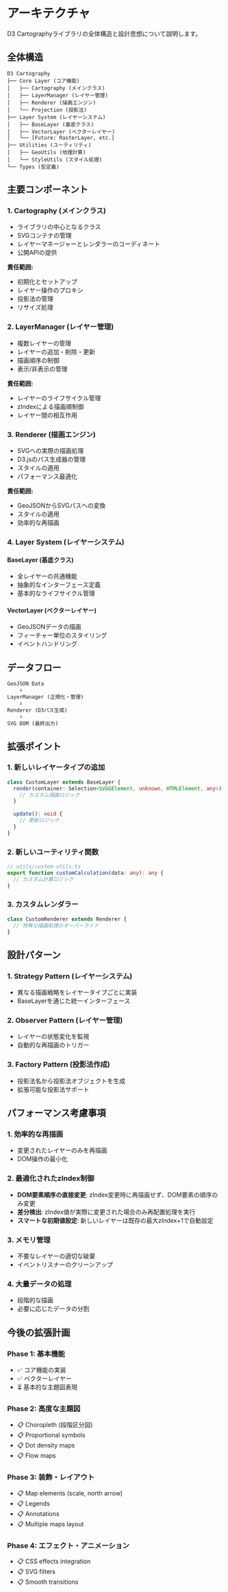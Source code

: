 # アーキテクチャ

D3 Cartographyライブラリの全体構造と設計思想について説明します。

## 全体構造

```
D3 Cartography
├── Core Layer (コア機能)
│   ├── Cartography (メインクラス)
│   ├── LayerManager (レイヤー管理)
│   ├── Renderer (描画エンジン)
│   └── Projection (投影法)
├── Layer System (レイヤーシステム)
│   ├── BaseLayer (基底クラス)
│   ├── VectorLayer (ベクターレイヤー)
│   └── [Future: RasterLayer, etc.]
├── Utilities (ユーティリティ)
│   ├── GeoUtils (地理計算)
│   └── StyleUtils (スタイル処理)
└── Types (型定義)
```

## 主要コンポーネント

### 1. Cartography (メインクラス)

- ライブラリの中心となるクラス
- SVGコンテナの管理
- レイヤーマネージャーとレンダラーのコーディネート
- 公開APIの提供

**責任範囲:**
- 初期化とセットアップ
- レイヤー操作のプロキシ
- 投影法の管理
- リサイズ処理

### 2. LayerManager (レイヤー管理)

- 複数レイヤーの管理
- レイヤーの追加・削除・更新
- 描画順序の制御
- 表示/非表示の管理

**責任範囲:**
- レイヤーのライフサイクル管理
- zIndexによる描画順制御
- レイヤー間の相互作用

### 3. Renderer (描画エンジン)

- SVGへの実際の描画処理
- D3.jsのパス生成器の管理
- スタイルの適用
- パフォーマンス最適化

**責任範囲:**
- GeoJSONからSVGパスへの変換
- スタイルの適用
- 効率的な再描画

### 4. Layer System (レイヤーシステム)

#### BaseLayer (基底クラス)
- 全レイヤーの共通機能
- 抽象的なインターフェース定義
- 基本的なライフサイクル管理

#### VectorLayer (ベクターレイヤー)
- GeoJSONデータの描画
- フィーチャー単位のスタイリング
- イベントハンドリング

## データフロー

```
GeoJSON Data
    ↓
LayerManager (正規化・管理)
    ↓
Renderer (D3パス生成)
    ↓
SVG DOM (最終出力)
```

## 拡張ポイント

### 1. 新しいレイヤータイプの追加

```typescript
class CustomLayer extends BaseLayer {
  render(container: Selection<SVGGElement, unknown, HTMLElement, any>): void {
    // カスタム描画ロジック
  }
  
  update(): void {
    // 更新ロジック
  }
}
```

### 2. 新しいユーティリティ関数

```typescript
// utils/custom-utils.ts
export function customCalculation(data: any): any {
  // カスタム計算ロジック
}
```

### 3. カスタムレンダラー

```typescript
class CustomRenderer extends Renderer {
  // 特殊な描画処理のオーバーライド
}
```

## 設計パターン

### 1. Strategy Pattern (レイヤーシステム)
- 異なる描画戦略をレイヤータイプごとに実装
- BaseLayerを通じた統一インターフェース

### 2. Observer Pattern (レイヤー管理)
- レイヤーの状態変化を監視
- 自動的な再描画のトリガー

### 3. Factory Pattern (投影法作成)
- 投影法名から投影法オブジェクトを生成
- 拡張可能な投影法サポート

## パフォーマンス考慮事項

### 1. 効率的な再描画
- 変更されたレイヤーのみを再描画
- DOM操作の最小化

### 2. 最適化されたzIndex制御
- **DOM要素順序の直接変更**: zIndex変更時に再描画せず、DOM要素の順序のみ変更
- **差分検出**: zIndex値が実際に変更された場合のみ再配置処理を実行
- **スマートな初期値設定**: 新しいレイヤーは既存の最大zIndex+1で自動設定

### 3. メモリ管理
- 不要なレイヤーの適切な破棄
- イベントリスナーのクリーンアップ

### 4. 大量データの処理
- 段階的な描画
- 必要に応じたデータの分割

## 今後の拡張計画

### Phase 1: 基本機能
- ✅ コア機能の実装
- ✅ ベクターレイヤー
- ⏳ 基本的な主題図表現

### Phase 2: 高度な主題図
- 📋 Choropleth (段階区分図)
- 📋 Proportional symbols
- 📋 Dot density maps
- 📋 Flow maps

### Phase 3: 装飾・レイアウト
- 📋 Map elements (scale, north arrow)
- 📋 Legends
- 📋 Annotations
- 📋 Multiple maps layout

### Phase 4: エフェクト・アニメーション
- 📋 CSS effects integration
- 📋 SVG filters
- 📋 Smooth transitions